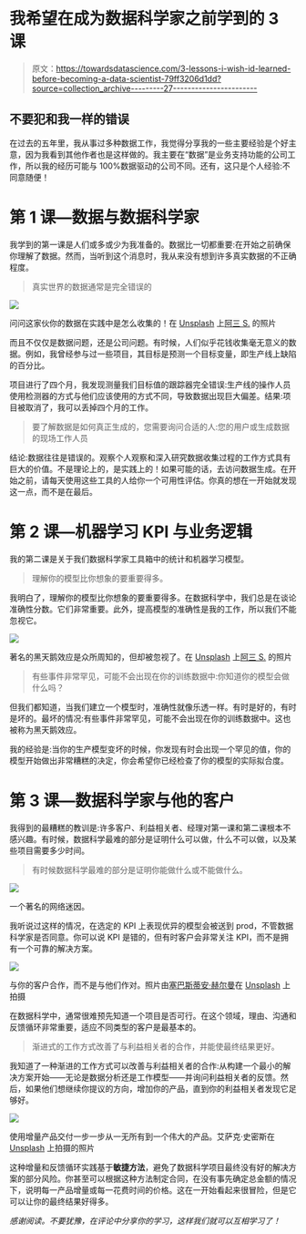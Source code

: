 # 我希望在成为数据科学家之前学到的 3 课

> 原文：<https://towardsdatascience.com/3-lessons-i-wish-id-learned-before-becoming-a-data-scientist-79ff3206d1dd?source=collection_archive---------27----------------------->

## 不要犯和我一样的错误

在过去的五年里，我从事过多种数据工作，我觉得分享我的一些主要经验是个好主意，因为我看到其他作者也是这样做的。我主要在“数据”是业务支持功能的公司工作，所以我的经历可能与 100%数据驱动的公司不同。还有，这只是个人经验:不同意随便！

# 第 1 课—数据与数据科学家

我学到的第一课是人们或多或少为我准备的。数据比一切都重要:在开始之前确保你理解了数据。然而，当听到这个消息时，我从来没有想到许多真实数据的不正确程度。

> 真实世界的数据通常是完全错误的

![](img/b5d9e19d5f142bfde69809857d132a2d.png)

问问这家伙你的数据在实践中是怎么收集的！在 [Unsplash](https://unsplash.com/s/photos/blue-collar-worker?utm_source=unsplash&utm_medium=referral&utm_content=creditCopyText) 上[阿三 S.](https://unsplash.com/@ahsan19?utm_source=unsplash&utm_medium=referral&utm_content=creditCopyText) 的照片

而且不仅仅是数据问题，还是公司问题。有时候，人们似乎花钱收集毫无意义的数据。例如，我曾经参与过一些项目，其目标是预测一个目标变量，即生产线上缺陷的百分比。

项目进行了四个月，我发现测量我们目标值的跟踪器完全错误:生产线的操作人员使用检测器的方式与他们应该使用的方式不同，导致数据出现巨大偏差。结果:项目被取消了，我可以丢掉四个月的工作。

> 要了解数据是如何真正生成的，您需要询问合适的人:您的用户或生成数据的现场工作人员

结论:数据往往是错误的。观察个人观察和深入研究数据收集过程的工作方式具有巨大的价值。不是理论上的，是实践上的！如果可能的话，去访问数据生成。在开始之前，请每天使用这些工具的人给你一个可用性评估。你真的想在一开始就发现这一点，而不是在最后。

# 第 2 课—机器学习 KPI 与业务逻辑

我的第二课是关于我们数据科学家工具箱中的统计和机器学习模型。

> 理解你的模型比你想象的要重要得多。

我明白了，理解你的模型比你想象的要重要得多。在数据科学中，我们总是在谈论准确性分数。它们非常重要。此外，提高模型的准确性是我的工作，所以我们不能忽视它。

![](img/ae9cbfbace0533f2c8d50a7f0d15ef83.png)

著名的黑天鹅效应是众所周知的，但却被忽视了。在 [Unsplash](https://unsplash.com/s/photos/black-swan?utm_source=unsplash&utm_medium=referral&utm_content=creditCopyText) 上[阿三 S.](https://unsplash.com/@ahsan19?utm_source=unsplash&utm_medium=referral&utm_content=creditCopyText) 的照片

> 有些事件非常罕见，可能不会出现在你的训练数据中:你知道你的模型会做什么吗？

但我们都知道，当我们建立一个模型时，准确性就像乐透一样。有时是好的，有时是坏的。最坏的情况:有些事件非常罕见，可能不会出现在你的训练数据中。这也被称为黑天鹅效应。

我的经验是:当你的生产模型变坏的时候，你发现有时会出现一个罕见的值，你的模型开始做出非常糟糕的决定，你会希望你已经检查了你的模型的实际拟合度。

# 第 3 课—数据科学家与他的客户

我得到的最糟糕的教训是:许多客户、利益相关者、经理对第一课和第二课根本不感兴趣。有时候，数据科学最难的部分是证明什么可以做，什么不可以做，以及某些项目需要多少时间。

> 有时候数据科学最难的部分是证明你能做什么或不能做什么。

![](img/ddd532522a4bd7195608068b6a211b2c.png)

一个著名的网络迷因。

我听说过这样的情况，在选定的 KPI 上表现优异的模型会被送到 prod，不管数据科学家是否同意。你可以说 KPI 是错的，但有时客户会非常关注 KPI，而不是拥有一个可靠的解决方案。

![](img/5ebaca85e7fb804f99152e3b19c36751.png)

与你的客户合作，而不是与他们作对。照片由[塞巴斯蒂安·赫尔曼](https://unsplash.com/@officestock?utm_source=unsplash&utm_medium=referral&utm_content=creditCopyText)在 [Unsplash](https://unsplash.com/s/photos/business-negotiation%2C?utm_source=unsplash&utm_medium=referral&utm_content=creditCopyText) 上拍摄

在数据科学中，通常很难预先知道一个项目是否可行。在这个领域，理由、沟通和反馈循环非常重要，适应不同类型的客户是最基本的。

> 渐进式的工作方式改善了与利益相关者的合作，并能使最终结果更好。

我知道了一种渐进的工作方式可以改善与利益相关者的合作:从构建一个最小的解决方案开始——无论是数据分析还是工作模型——并询问利益相关者的反馈。然后，如果他们想继续你提议的方向，增加你的产品，直到你的利益相关者发现它足够好。

![](img/a1daa335780fa3ff51afb5900c6079bc.png)

使用增量产品交付一步一步从一无所有到一个伟大的产品。艾萨克·史密斯在 [Unsplash](https://unsplash.com/s/photos/cycle-up-graph?utm_source=unsplash&utm_medium=referral&utm_content=creditCopyText) 上拍摄的照片

这种增量和反馈循环实践基于**敏捷方法**，避免了数据科学项目最终没有好的解决方案的部分风险。你甚至可以根据这种方法制定合同，在没有事先确定总金额的情况下，说明每一产品增量或每一花费时间的价格。这在一开始看起来很冒险，但是它可以让你的最终结果好得多。

*感谢阅读。不要犹豫，在评论中分享你的学习，这样我们就可以互相学习了！*